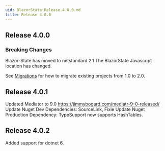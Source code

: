 ```yaml
---
uid: BlazorState:Release.4.0.0.md
title: Release 4.0.0
---
```


## Release 4.0.0

### Breaking Changes
Blazor-State has moved to netstandard 2.1
The BlazorState Javascript location has changed.

See [Migrations](xref:BlazorState:Migration1-2.md) for how to migrate existing projects from 1.0 to 2.0.

## Release 4.0.1

Updated Mediator to 9.0 https://jimmybogard.com/mediatr-9-0-released/
Update Nuget Dev Dependencies: SourceLink, Fixie
Update Nuget Production Dependency:  TypeSupport now supports HashTables.

## Release 4.0.2

Added support for dotnet 6.

